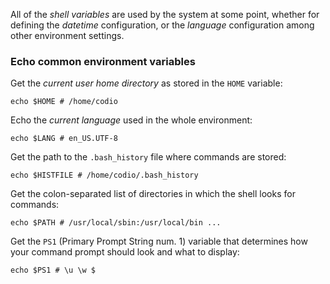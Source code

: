 All of the _shell variables_ are used by the system at some point, whether for defining the _datetime_ configuration, or the _language_ configuration among other environment settings.

### Echo common environment variables

Get the _current user home directory_ as stored in the `HOME` variable: 

```
echo $HOME # /home/codio
```

Echo the _current language_ used in the whole environment:

```
echo $LANG # en_US.UTF-8
```

Get the path to the `.bash_history` file where commands are stored:

```
echo $HISTFILE # /home/codio/.bash_history
```

Get the colon-separated list of directories in which the shell looks for commands:

```
echo $PATH # /usr/local/sbin:/usr/local/bin ...
```

Get the `PS1` (Primary Prompt String num. 1) variable that determines how your command prompt should look and what to display:

```
echo $PS1 # \u \w $
```